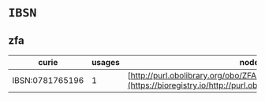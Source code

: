 # `IBSN`
## zfa
| curie           |   usages | nodes                                                                                                           |
|-----------------|----------|-----------------------------------------------------------------------------------------------------------------|
| IBSN:0781765196 |        1 | [http://purl.obolibrary.org/obo/ZFA:0009334](https://bioregistry.io/http://purl.obolibrary.org/obo/ZFA:0009334) |
